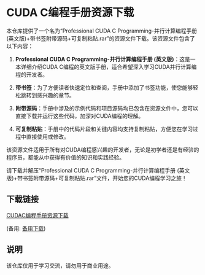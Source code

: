 # CUDA C编程手册资源下载

本仓库提供了一个名为“Professional CUDA C Programming-并行计算编程手册 (英文版)+带书签附带源码+可复制粘贴.rar”的资源文件下载。该资源文件包含了以下内容：

1. **Professional CUDA C Programming-并行计算编程手册 (英文版)**：这是一本详细介绍CUDA C编程的英文版手册，适合希望深入学习CUDA并行计算编程的开发者。

2. **带书签**：为了方便读者快速定位和查阅，手册中添加了书签功能，使您能够轻松跳转到感兴趣的章节。

3. **附带源码**：手册中涉及的示例代码和项目源码均已包含在资源文件中，您可以直接下载并运行这些代码，加深对CUDA编程的理解。

4. **可复制粘贴**：手册中的代码片段和关键内容均支持复制粘贴，方便您在学习过程中直接使用或修改。

该资源文件适用于所有对CUDA编程感兴趣的开发者，无论是初学者还是有经验的程序员，都能从中获得有价值的知识和实践经验。

请下载并解压“Professional CUDA C Programming-并行计算编程手册 (英文版)+带书签附带源码+可复制粘贴.rar”文件，开始您的CUDA编程学习之旅！

## 下载链接
[CUDAC编程手册资源下载](https://pan.quark.cn/s/6eb35d5663e2) 

(备用: [备用下载](https://pan.baidu.com/s/1bnCNV354QjzU5B5Jg9-Agg?pwd=1234))

## 说明

该仓库仅用于学习交流，请勿用于商业用途。

